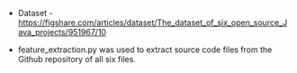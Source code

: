 - Dataset - https://figshare.com/articles/dataset/The_dataset_of_six_open_source_Java_projects/951967/10

- feature_extraction.py was used to extract source code files from the Github repository of all six files. 